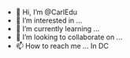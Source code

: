 - 👋 Hi, I’m @CarlEdu
- 👀 I’m interested in ...
- 🌱 I’m currently learning ...
- 💞️ I’m looking to collaborate on ...
- 📫 How to reach me ... In DC

<!---
EvolveBot is a ✨ special ✨ repository because its `README.md` (this file) appears on your GitHub profile.
You can click the Preview link to take a look at your changes.
--->
